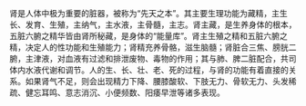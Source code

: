 肾是人体中极为重要的脏器，被称为“先天之本”。其主要生理功能为藏精，主生长、发育、生殖，主纳气，主水液，主骨髓，主志。肾主藏，是生养身体的根本，五脏六腑之精华皆由肾所秘藏，是身体的“能量库”。肾主生殖之精和五脏六腑之精，决定人的性功能和生殖能力；肾精充养骨骼，滋生脑髓；肾脏合三焦、膀胱二腑，主津液，对血液有过滤和排泄废物、毒物的作用；其与肺、脾二脏配合，共司体内水液代谢和调节。人的生、长、壮、老、死的过程，与肾的功能有着直接的关系。如果肾气不足，则会出现精力下降、腰膝酸软、下肢无力、骨软无力、头发稀疏、健忘耳鸣、意志消沉、小便频数、阳痿早泄等诸多表现。
